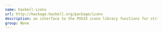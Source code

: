 ```yaml
---
name: haskell-iconv
url: http://hackage.haskell.org/package/iconv
description: an interface to the POSIX iconv library functions for string encoding conversion. URL : http://hackage.haskell.org/package/iconv Groups : None
group: None
---
```

